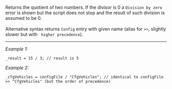 Returns the quotient of two numbers. If the divisor is 0 a `Division by zero` error is shown but the script does not stop and the result of such division is assumed to be 0.<br><br>
Alternative syntax returns `Config` entry with given name (alias for `>>`, slightly slower but with ` higher precedence`).


---
*Example 1:*
```sqf
_result = 15 / 3; // result is 5
```

*Example 2:*
```sqf
_cfgVehicles = configFile / "CfgVehicles"; // identical to configFile >> "CfgVehicles" (but the order of precedence)
```